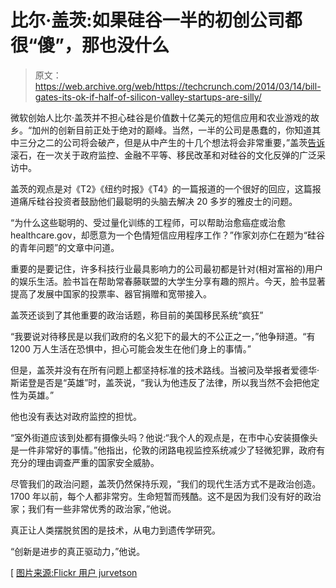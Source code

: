 # 比尔·盖茨:如果硅谷一半的初创公司都很“傻”，那也没什么

> 原文：<https://web.archive.org/web/https://techcrunch.com/2014/03/14/bill-gates-its-ok-if-half-of-silicon-valley-startups-are-silly/>

微软创始人比尔·盖茨并不担心硅谷是价值数十亿美元的短信应用和农业游戏的故乡。“加州的创新目前正处于绝对的巅峰。当然，一半的公司是愚蠢的，你知道其中三分之二的公司将会破产，但是从中产生的十几个想法将会非常重要，”盖茨[告诉](https://web.archive.org/web/20230320210704/http://m.rollingstone.com/culture/news/bill-gates-the-rolling-stone-interview-20140313)滚石，在一次关于政府监控、金融不平等、移民改革和对硅谷的文化反弹的广泛采访中。

盖茨的观点是对《T2》《纽约时报》《T4》的一篇报道的一个很好的回应，这篇报道痛斥硅谷投资者鼓励他们最聪明的头脑去解决 20 多岁的雅皮士的问题。

“为什么这些聪明的、受过量化训练的工程师，可以帮助治愈癌症或治愈 healthcare.gov，却愿意为一个色情短信应用程序工作？”作家刘亦仁在题为“硅谷的青年问题”的文章中问道。

重要的是要记住，许多科技行业最具影响力的公司最初都是针对(相对富裕的)用户的娱乐生活。脸书旨在帮助常春藤联盟的大学生分享有趣的照片。今天，脸书显著提高了发展中国家的投票率、器官捐赠和宽带接入。

盖茨还谈到了其他重要的政治话题，称目前的美国移民系统“疯狂”

“我要说对待移民是以我们政府的名义犯下的最大的不公正之一，”他争辩道。“有 1200 万人生活在恐惧中，担心可能会发生在他们身上的事情。”

但是，盖茨并没有在所有问题上都坚持标准的技术路线。当被问及举报者爱德华·斯诺登是否是“英雄”时，盖茨说，“我认为他违反了法律，所以我当然不会把他定性为英雄。”

他也没有表达对政府监控的担忧。

“室外街道应该到处都有摄像头吗？他说:“我个人的观点是，在市中心安装摄像头是一件非常好的事情。”他指出，伦敦的闭路电视监控系统减少了轻微犯罪，政府有充分的理由调查严重的国家安全威胁。

尽管我们的政治问题，盖茨仍然保持乐观，“我们的现代生活方式不是政治创造。1700 年以前，每个人都非常穷。生命短暂而残酷。这不是因为我们没有好的政治家；我们有一些非常优秀的政治家，”他说。

真正让人类摆脱贫困的是技术，从电力到遗传学研究。

“创新是进步的真正驱动力，”他说。

[ [图片来源:Flickr 用户 jurvetson](https://web.archive.org/web/20230320210704/http://www.flickr.com/photos/jurvetson/4930439366/sizes/z/)